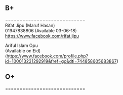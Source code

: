 ## B+
============================  
Rifat Jipu (Maruf Hasan)   
01947838806 (Available 03-06-18)  
https://www.facebook.com/rifat.jipu  


Ariful Islam Opu  
(Available on Eid)  
(https://www.facebook.com/profile.php?id=100013231292919&fref=gc&dti=744858605683867)



## O+
============================
